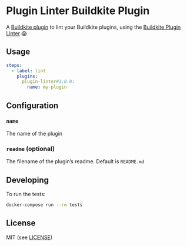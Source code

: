 # Plugin Linter Buildkite Plugin

A [Buildkite plugin](https://buildkite.com/docs/agent/v3/plugins) to lint your Buildkite plugins, using the [Buildkite Plugin Linter](https://github.com/buildkite-plugins/buildkite-plugin-linter) 😱

## Usage

```yaml
steps:
  - label: lint
    plugins:
      plugin-linter#1.0.0:
        name: my-plugin
```

## Configuration

### `name`

The name of the plugin

### `readme` (optional)

The filename of the plugin’s readme. Default is `README.md`

## Developing

To run the tests:

```bash
docker-compose run --rm tests
```

## License

MIT (see [LICENSE](LICENSE))